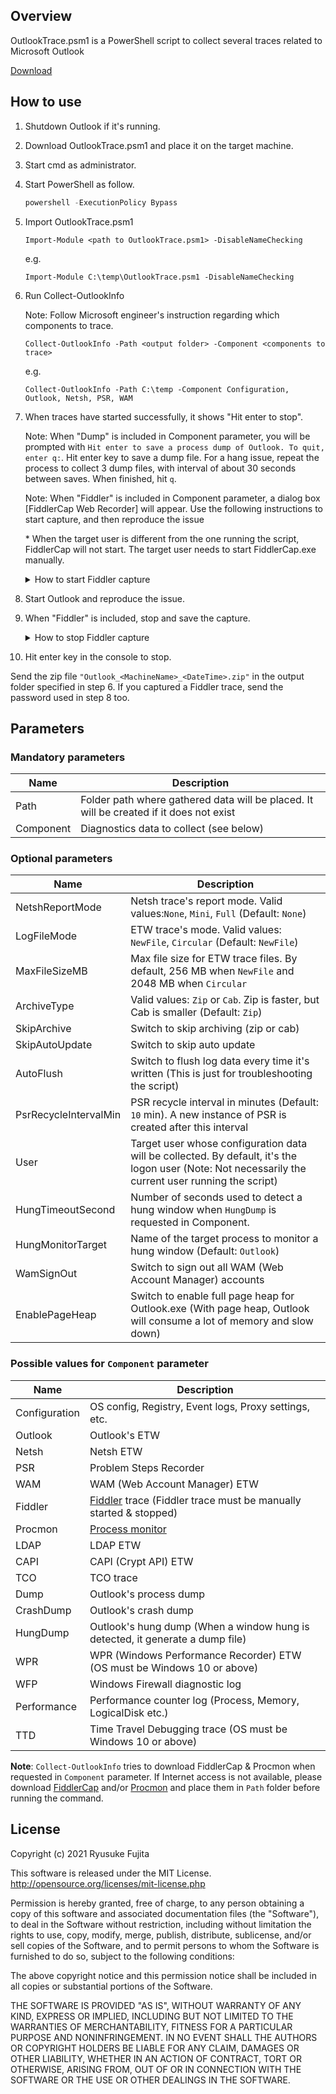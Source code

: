 ﻿## Overview

OutlookTrace.psm1 is a PowerShell script to collect several traces related to Microsoft Outlook

[Download](https://github.com/jpmessaging/OutlookTrace/releases/download/v2022-03-10/OutlookTrace.psm1)

## How to use

1.  Shutdown Outlook if it's running.
2.  Download OutlookTrace.psm1 and place it on the target machine.
3.  Start cmd as administrator.
4.  Start PowerShell as follow.

    ```PowerShell
    powershell -ExecutionPolicy Bypass
    ```

5.  Import OutlookTrace.psm1

    ```
    Import-Module <path to OutlookTrace.psm1> -DisableNameChecking
    ```

    e.g.

    ```
    Import-Module C:\temp\OutlookTrace.psm1 -DisableNameChecking
    ```

6.  Run Collect-OutlookInfo

    Note: Follow Microsoft engineer's instruction regarding which components to trace.

    ```
    Collect-OutlookInfo -Path <output folder> -Component <components to trace>
    ```

    e.g.

    ```
    Collect-OutlookInfo -Path C:\temp -Component Configuration, Outlook, Netsh, PSR, WAM
    ```

7.  When traces have started successfully, it shows "Hit enter to stop".

    Note: When "Dump" is included in Component parameter, you will be prompted with `Hit enter to save a process dump of Outlook. To quit, enter q:`. Hit enter key to save a dump file. For a hang issue, repeat the process to collect 3 dump files, with interval of about 30 seconds between saves. When finished, hit `q`.

    Note: When "Fiddler" is included in Component parameter, a dialog box [FiddlerCap Web Recorder] will appear. Use the following instructions to start capture, and then reproduce the issue

    \* When the target user is different from the one running the script, FiddlerCap will not start. The target user needs to start FiddlerCap.exe manually.

    <details>
        <summary>How to start Fiddler capture</summary>
        
    1. Check [Decrypt HTTPS traffic]
    2. When the following explanation appears, read it and click [OK].

        ```
        HTTPS decryption will enable your debugging buddy to see the raw traffic sent via the HTTPS protocol.

        This feature works by decrypting SSL traffic and reencrypting it using a locally generated certificate. FiddlerCap will generate this certificate and remove it when you close this tool.
        You may choose to temporarily install this certificate in the Trusted store to avoid warnings from your browser or client application.
        ```

    3.  Click [Yes] on the following security warning.

        ```
        You are about to install a certificate from a certification authority (CA) claiming to represent:

        DO_NOT_TRUST_FiddlerRoot

        Windows cannot validate that the certificate is actually from "DO_NOT_TRUST_FiddlerRoot". You should confirm its origin by contacting "DO_NOT_TRUST_FiddlerRoot". The following number will assist you in this process:

        Thumbprint (sha1): ***

        Warning:
        If you install this root certificate, Windows will automatically trust any certificate issued by this CA. Installing a certificate with an unconfirmed thumbprint is a security risk. If you click "Yes" you acknowledge this risk.

        Do you want to install this certificate?
        ```

    4.  Click [1. Start capture].

        If a web browser starts automatically, you can close the browser.

    </details>

8.  Start Outlook and reproduce the issue.
9.  When "Fiddler" is included, stop and save the capture.

    <details>
    <summary>How to stop Fiddler capture</summary>

    1.  Click [2. Stop Capture].
    2.  Click [3. Save Capture].
    3.  In [Save as type], select `Password-Protected Capture (*.saz)`.
    4.  Save the capture in the folder with GUID name created under "Path" parameter you specified in Collect-OutloookInfo.
    5.  Close the [FiddlerCap Web Recorder] dialog box.

        If the following dialog appears, click [Yes].

        ```
        Do you want to DELETE the following certificate from the Root Store?

        Subject : DO_NOT_TRUST_FiddlerRoot, DO_NOT_TRUST, Created by http://www.fiddler2.com
        Issuer : Self Issued
        Time Validity : ***
        Serial Number : ***
        Thumbprint (sha1) : ***
        Thumbprint (md5) : ***
        ```

    </details>

10. Hit enter key in the console to stop.

Send the zip file `"Outlook_<MachineName>_<DateTime>.zip"` in the output folder specified in step 6.
If you captured a Fiddler trace, send the password used in step 8 too.

## Parameters

### Mandatory parameters

| Name      | Description                                                                             |
| --------- | --------------------------------------------------------------------------------------- |
| Path      | Folder path where gathered data will be placed. It will be created if it does not exist |
| Component | Diagnostics data to collect (see below)                                                 |

### Optional parameters

| Name                  | Description                                                                                                                                         |
| --------------------- | --------------------------------------------------------------------------------------------------------------------------------------------------- |
| NetshReportMode       | Netsh trace's report mode. Valid values:`None`, `Mini`, `Full` (Default: `None`)                                                                    |
| LogFileMode           | ETW trace's mode. Valid values: `NewFile`, `Circular` (Default: `NewFile`)                                                                          |
| MaxFileSizeMB         | Max file size for ETW trace files. By default, 256 MB when `NewFile` and 2048 MB when `Circular`                                                    |
| ArchiveType           | Valid values: `Zip` or `Cab`. Zip is faster, but Cab is smaller (Default: `Zip`)                                                                    |
| SkipArchive           | Switch to skip archiving (zip or cab)                                                                                                               |
| SkipAutoUpdate        | Switch to skip auto update                                                                                                                          |
| AutoFlush             | Switch to flush log data every time it's written (This is just for troubleshooting the script)                                                      |
| PsrRecycleIntervalMin | PSR recycle interval in minutes (Default: `10` min). A new instance of PSR is created after this interval                                           |
| User                  | Target user whose configuration data will be collected. By default, it's the logon user (Note: Not necessarily the current user running the script) |
| HungTimeoutSecond     | Number of seconds used to detect a hung window when `HungDump` is requested in Component.                                                           |
| HungMonitorTarget     | Name of the target process to monitor a hung window (Default: `Outlook`)                                                                            |
| WamSignOut            | Switch to sign out all WAM (Web Account Manager) accounts                                                                                           |
| EnablePageHeap        | Switch to enable full page heap for Outlook.exe (With page heap, Outlook will consume a lot of memory and slow down)                                |

### Possible values for `Component` parameter

| Name          | Description                                                                                                    |
| ------------- | -------------------------------------------------------------------------------------------------------------- |
| Configuration | OS config, Registry, Event logs, Proxy settings, etc.                                                          |
| Outlook       | Outlook's ETW                                                                                                  |
| Netsh         | Netsh ETW                                                                                                      |
| PSR           | Problem Steps Recorder                                                                                         |
| WAM           | WAM (Web Account Manager) ETW                                                                                  |
| Fiddler       | [Fiddler](https://www.telerik.com/fiddler/fiddlercap) trace (Fiddler trace must be manually started & stopped) |
| Procmon       | [Process monitor](https://docs.microsoft.com/en-us/sysinternals/downloads/procmon)                             |
| LDAP          | LDAP ETW                                                                                                       |
| CAPI          | CAPI (Crypt API) ETW                                                                                           |
| TCO           | TCO trace                                                                                                      |
| Dump          | Outlook's process dump                                                                                         |
| CrashDump     | Outlook's crash dump                                                                                           |
| HungDump      | Outlook's hung dump (When a window hung is detected, it generate a dump file)                                  |
| WPR           | WPR (Windows Performance Recorder) ETW (OS must be Windows 10 or above)                                        |
| WFP           | Windows Firewall diagnostic log                                                                                |
| Performance   | Performance counter log (Process, Memory, LogicalDisk etc.)                                                    |
| TTD           | Time Travel Debugging trace (OS must be Windows 10 or above)                                                   |

**Note**: `Collect-OutlookInfo` tries to download FiddlerCap & Procmon when requested in `Component` parameter. If Internet access is not available, please download [FiddlerCap](https://telerik-fiddler.s3.amazonaws.com/fiddler/FiddlerCapSetup.exe) and/or [Procmon](https://download.sysinternals.com/files/ProcessMonitor.zip) and place them in `Path` folder before running the command.

## License

Copyright (c) 2021 Ryusuke Fujita

This software is released under the MIT License.  
http://opensource.org/licenses/mit-license.php

Permission is hereby granted, free of charge, to any person obtaining a copy of this software and associated documentation files (the "Software"), to deal in the Software without restriction, including without limitation the rights to use, copy, modify, merge, publish, distribute, sublicense, and/or sell copies of the Software, and to permit persons to whom the Software is furnished to do so, subject to the following conditions:

The above copyright notice and this permission notice shall be included in all copies or substantial portions of the Software.

THE SOFTWARE IS PROVIDED "AS IS", WITHOUT WARRANTY OF ANY KIND, EXPRESS OR IMPLIED, INCLUDING BUT NOT LIMITED TO THE WARRANTIES OF MERCHANTABILITY, FITNESS FOR A PARTICULAR PURPOSE AND NONINFRINGEMENT. IN NO EVENT SHALL THE AUTHORS OR COPYRIGHT HOLDERS BE LIABLE FOR ANY CLAIM, DAMAGES OR OTHER LIABILITY, WHETHER IN AN ACTION OF CONTRACT, TORT OR OTHERWISE, ARISING FROM, OUT OF OR IN CONNECTION WITH THE SOFTWARE OR THE USE OR OTHER DEALINGS IN THE SOFTWARE.
